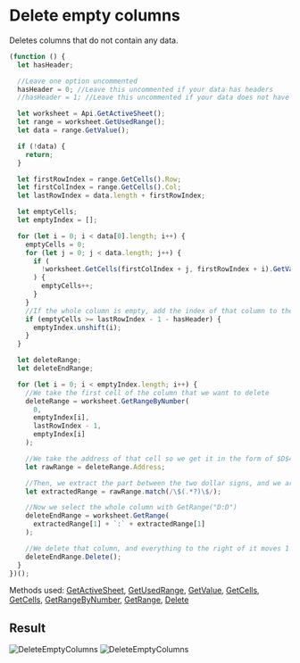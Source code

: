 # Delete empty columns

Deletes columns that do not contain any data.

```ts
(function () {
  let hasHeader;

  //Leave one option uncommented
  hasHeader = 0; //Leave this uncommented if your data has headers
  //hasHeader = 1; //Leave this uncommented if your data does not have headers

  let worksheet = Api.GetActiveSheet();
  let range = worksheet.GetUsedRange();
  let data = range.GetValue();

  if (!data) {
    return;
  }

  let firstRowIndex = range.GetCells().Row;
  let firstColIndex = range.GetCells().Col;
  let lastRowIndex = data.length + firstRowIndex;

  let emptyCells;
  let emptyIndex = [];

  for (let i = 0; i < data[0].length; i++) {
    emptyCells = 0;
    for (let j = 0; j < data.length; j++) {
      if (
        !worksheet.GetCells(firstColIndex + j, firstRowIndex + i).GetValue()
      ) {
        emptyCells++;
      }
    }
    //If the whole column is empty, add the index of that column to the emptyIndex list
    if (emptyCells >= lastRowIndex - 1 - hasHeader) {
      emptyIndex.unshift(i);
    }
  }

  let deleteRange;
  let deleteEndRange;

  for (let i = 0; i < emptyIndex.length; i++) {
    //We take the first cell of the column that we want to delete
    deleteRange = worksheet.GetRangeByNumber(
      0,
      emptyIndex[i],
      lastRowIndex - 1,
      emptyIndex[i]
    );

    //We take the address of that cell so we get it in the form of $D$4
    let rawRange = deleteRange.Address;

    //Then, we extract the part between the two dollar signs, and we are left with a list containing only D instead of $D$4
    let extractedRange = rawRange.match(/\$(.*?)\$/);

    //Now we select the whole column with GetRange("D:D")
    deleteEndRange = worksheet.GetRange(
      extractedRange[1] + `:` + extractedRange[1]
    );

    //We delete that column, and everything to the right of it moves 1 column to the left
    deleteEndRange.Delete();
  }
})();
```

Methods used: [GetActiveSheet](/docs/office-api/usage-api/spreadsheet-api/Api/Methods/GetActiveSheet.md), [GetUsedRange](/docs/office-api/usage-api/spreadsheet-api/ApiWorksheet/Methods/GetUsedRange.md), [GetValue](/docs/office-api/usage-api/spreadsheet-api/ApiRange/Methods/GetValue.md), [GetCells](/docs/office-api/usage-api/spreadsheet-api/ApiRange/Methods/GetCells.md), [GetCells](/docs/office-api/usage-api/spreadsheet-api/ApiWorksheet/Methods/GetCells.md), [GetRangeByNumber](/docs/office-api/usage-api/spreadsheet-api/ApiWorksheet/Methods/GetRangeByNumber.md), [GetRange](/docs/office-api/usage-api/spreadsheet-api/ApiWorksheet/Methods/GetRange.md), [Delete](/docs/office-api/usage-api/spreadsheet-api/ApiRange/Methods/Delete.md)

## Result

![DeleteEmptyColumns](/assets/images/plugins/delete-empty-columns.png#gh-light-mode-only)
![DeleteEmptyColumns](/assets/images/plugins/delete-empty-columns.dark.png#gh-dark-mode-only)
